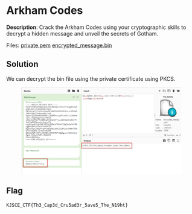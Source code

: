 # Arkham Codes

**Description**: Crack the Arkham Codes using your cryptographic skills to decrypt a hidden message and unveil the secrets of Gotham.

Files: [private.pem](./files/private.pem)
[encrypted_message.bin](./files/encrypted_message.bin)

## Solution

We can decrypt the bin file using the private certificate using PKCS.

<figure><img src="./imgs/flag.png"></figure>

## Flag
```
KJSCE_CTF{Th3_Cap3d_Cru5ad3r_5ave5_The_N19ht}
```